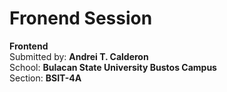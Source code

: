 # <b>Fronend Session</b>

<b>Frontend</b><br>
Submitted by: <b>Andrei T. Calderon</b><br>
School: <b>Bulacan State University Bustos Campus</b><br>
Section: <b>BSIT-4A</b><br>

